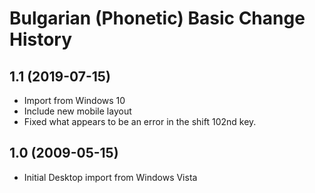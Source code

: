 Bulgarian (Phonetic) Basic Change History
====================

1.1 (2019-07-15)
----------------
* Import from Windows 10
* Include new mobile layout
* Fixed what appears to be an error in the shift 102nd key.

1.0 (2009-05-15)
----------------------
* Initial Desktop import from Windows Vista
